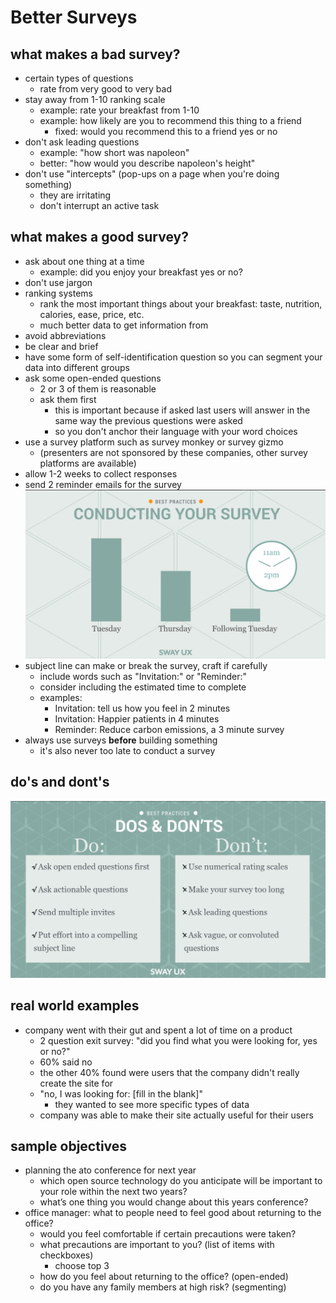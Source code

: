 # Better Surveys

## what makes a bad survey?
* certain types of questions
    * rate from very good to very bad
* stay away from 1-10 ranking scale
    * example: rate your breakfast from 1-10
    * example: how likely are you to recommend this thing to a friend
        * fixed: would you recommend this to a friend yes or no
* don't ask leading questions
    * example: "how short was napoleon"
    * better: "how would you describe napoleon's height"
* don't use "intercepts" (pop-ups on a page when you're doing something)
    * they are irritating
    * don't interrupt an active task
## what makes a good survey?
* ask about one thing at a time
    * example: did you enjoy your breakfast yes or no?
* don't use jargon
* ranking systems
    * rank the most important things about your breakfast: taste, nutrition, calories, ease, price, etc.
    * much better data to get information from
* avoid abbreviations
* be clear and brief
* have some form of self-identification question so you can segment your data into different groups
* ask some open-ended questions
    * 2 or 3 of them is reasonable
    * ask them first
        * this is important because if asked last users will answer in the same way the previous questions were asked
        * so you don't anchor their language with your word choices 
* use a survey platform such as survey monkey or survey gizmo
    * (presenters are not sponsored by these companies, other survey platforms are available)
* allow 1-2 weeks to collect responses
* send 2 reminder emails for the survey
![](1.png)
* subject line can make or break the survey, craft if carefully
    * include words such as "Invitation:" or "Reminder:"
    * consider including the estimated time to complete
    * examples:
        * Invitation: tell us how you feel in 2 minutes
        * Invitation: Happier patients in 4 minutes
        * Reminder: Reduce carbon emissions, a 3 minute survey
* always use surveys **before** building something
    * it's also never too late to conduct a survey
## do's and dont's
![](2.png)
## real world examples
* company went with their gut and spent a lot of time on a product
    * 2 question exit survey: "did you find what you were looking for, yes or no?"
    * 60% said no
    * the other 40% found were users that the company didn't really create the site for
    * "no, I was looking for: [fill in the blank]"
        * they wanted to see more specific types of data
    * company was able to make their site actually useful for their users
## sample objectives
* planning the ato conference for next year
    * which open source technology do you anticipate will be important to your role within the next two years?
    * what’s one thing you would change about this years conference?
* office manager: what to people need to feel good about returning to the office?
    * would you feel comfortable if certain precautions were taken?
    * what precautions are important to you? (list of items with checkboxes)
        * choose top 3
    * how do you feel about returning to the office? (open-ended)
    * do you have any family members at high risk? (segmenting)